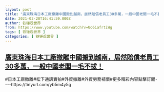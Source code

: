 ```yaml
---
layout: post
title: "廣東珠海日本工廠撤離中國搬到越南，居然賠償老員工30多萬，一般中國老闆一毛不拔！"
date: 2021-02-28T16:41:59.000Z
author: 铁锤观世界
from: https://www.youtube.com/watch?v=Uo61afrtiWg
tags: [ 铁锤观世界 ]
categories: [ 铁锤观世界 ]
---
```

<!--1614530519000-->
[廣東珠海日本工廠撤離中國搬到越南，居然賠償老員工30多萬，一般中國老闆一毛不拔！](https://www.youtube.com/watch?v=Uo61afrtiWg)
------

<div>
#日本工廠撤離#松下通訊實拍#外資撤離#外資勞務補償#更多精彩內容點擊訂閱----https://tinyurl.com/yb5m4y5g
</div>
